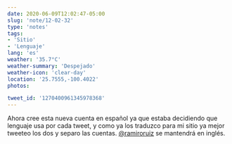 ```yaml
---
date: 2020-06-09T12:02:47-05:00
slug: 'note/12-02-32'
type: 'notes'
tags:
- 'Sitio'
- 'Lenguaje'
lang: 'es'
weather: '35.7°C'
weather-summary: 'Despejado'
weather-icon: 'clear-day'
location: '25.7555,-100.4022'
photos:

tweet_id: '1270400961345978368'
---
```

Ahora cree esta nueva cuenta en español ya que estaba decidiendo que lenguaje usa por cada tweet, y como ya los traduzco para mi sitio ya mejor tweeteo los dos y separo las cuentas. [@ramiroruiz](https://twitter.com/@ramiroruiz) se mantendrá en inglés.  